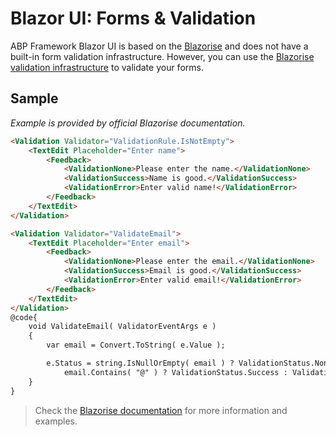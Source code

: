 # Blazor UI: Forms & Validation

ABP Framework Blazor UI is based on the [Blazorise](https://blazorise.com/docs) and does not have a built-in form validation infrastructure. However, you can use the [Blazorise validation infrastructure](https://blazorise.com/docs/components/validation) to validate your forms.

## Sample

_Example is provided by official Blazorise documentation._

```html
<Validation Validator="ValidationRule.IsNotEmpty">
    <TextEdit Placeholder="Enter name">
        <Feedback>
            <ValidationNone>Please enter the name.</ValidationNone>
            <ValidationSuccess>Name is good.</ValidationSuccess>
            <ValidationError>Enter valid name!</ValidationError>
        </Feedback>
    </TextEdit>
</Validation>

<Validation Validator="ValidateEmail">
    <TextEdit Placeholder="Enter email">
        <Feedback>
            <ValidationNone>Please enter the email.</ValidationNone>
            <ValidationSuccess>Email is good.</ValidationSuccess>
            <ValidationError>Enter valid email!</ValidationError>
        </Feedback>
    </TextEdit>
</Validation>
@code{
    void ValidateEmail( ValidatorEventArgs e )
    {
        var email = Convert.ToString( e.Value );

        e.Status = string.IsNullOrEmpty( email ) ? ValidationStatus.None :
            email.Contains( "@" ) ? ValidationStatus.Success : ValidationStatus.Error;
    }
}
```

> Check the [Blazorise documentation](https://blazorise.com/docs/components/validation) for more information and examples.
